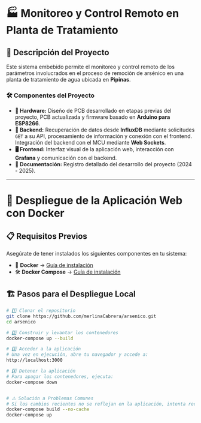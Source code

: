 # 🏭 Monitoreo y Control Remoto en Planta de Tratamiento  

## 📌 Descripción del Proyecto  
Este sistema embebido permite el monitoreo y control remoto de los parámetros involucrados en el proceso de remoción de arsénico en una planta de tratamiento de agua ubicada en **Pipinas**.  

### 🛠️ Componentes del Proyecto  

- **🔌 Hardware:** Diseño de PCB desarrollado en etapas previas del proyecto, PCB actualizada y firmware basado en **Arduino para ESP8266**.  
- **📡 Backend:** Recuperación de datos desde **InfluxDB** mediante solicitudes `GET` a su API, procesamiento de información y conexión con el frontend. 
Integración del backend con el MCU mediante **Web Sockets**.  
- **🖥️ Frontend:** Interfaz visual de la aplicación web, interacción con **Grafana** y comunicación con el backend.  
- **📄 Documentación:** Registro detallado del desarrollo del proyecto (2024 - 2025).  

---

# 🚀 Despliegue de la Aplicación Web con Docker  

## 📋 Requisitos Previos  
Asegúrate de tener instalados los siguientes componentes en tu sistema:  

- 🐳 **Docker** → [Guía de instalación](https://docs.docker.com/get-docker/)  
- 🛠️ **Docker Compose** → [Guía de instalación](https://docs.docker.com/compose/install/)  

## 🏗️ Pasos para el Despliegue Local  
```bash
# 1️⃣ Clonar el repositorio  
git clone https://github.com/merlinaCabrera/arsenico.git
cd arsenico

# 2️⃣ Construir y levantar los contenedores
docker-compose up --build

# 3️⃣ Acceder a la aplicación
# Una vez en ejecución, abre tu navegador y accede a:
http://localhost:3000

# 4️⃣ Detener la aplicación
# Para apagar los contenedores, ejecuta:
docker-compose down


# ⚠️ Solución a Problemas Comunes
# Si los cambios recientes no se reflejan en la aplicación, intenta reconstruir sin caché:
docker-compose build --no-cache
docker-compose up
